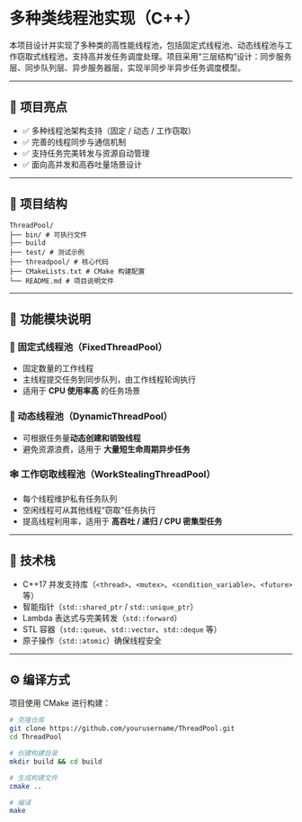 # 多种类线程池实现（C++）

本项目设计并实现了多种类的高性能线程池，包括固定式线程池、动态线程池与工作窃取式线程池，支持高并发任务调度处理。项目采用“三层结构”设计：同步服务层、同步队列层、异步服务器层，实现半同步半异步任务调度模型。

---

## 📌 项目亮点

- ✅ 多种线程池架构支持（固定 / 动态 / 工作窃取）
- ✅ 完善的线程同步与通信机制
- ✅ 支持任务完美转发与资源自动管理
- ✅ 面向高并发和高吞吐量场景设计

---

## 🧱 项目结构
```
ThreadPool/
├── bin/ # 可执行文件
├── build
├── test/ # 测试示例
├── threadpool/ # 核心代码
├── CMakeLists.txt # CMake 构建配置
└── README.md # 项目说明文件
```
---

## 🧩 功能模块说明

### 🧵 固定式线程池（FixedThreadPool）

- 固定数量的工作线程
- 主线程提交任务到同步队列，由工作线程轮询执行
- 适用于 **CPU 使用率高** 的任务场景

### 🔄 动态线程池（DynamicThreadPool）

- 可根据任务量**动态创建和销毁线程**
- 避免资源浪费，适用于 **大量短生命周期异步任务**

### 🕸️ 工作窃取线程池（WorkStealingThreadPool）

- 每个线程维护私有任务队列
- 空闲线程可从其他线程“窃取”任务执行
- 提高线程利用率，适用于 **高吞吐 / 递归 / CPU 密集型任务**

---

## 🔧 技术栈

- C++17 并发支持库（`<thread>`、`<mutex>`、`<condition_variable>`、`<future>` 等）
- 智能指针（`std::shared_ptr` / `std::unique_ptr`）
- Lambda 表达式与完美转发（`std::forward`）
- STL 容器（`std::queue`、`std::vector`、`std::deque` 等）
- 原子操作（`std::atomic`）确保线程安全

---

## ⚙️ 编译方式

项目使用 CMake 进行构建：

```bash
# 克隆仓库
git clone https://github.com/yourusername/ThreadPool.git
cd ThreadPool

# 创建构建目录
mkdir build && cd build

# 生成构建文件
cmake ..

# 编译
make
